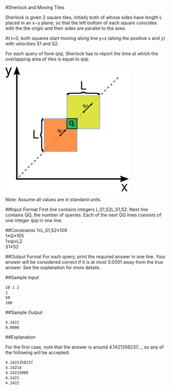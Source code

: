 #Sherlock and Moving Tiles

Sherlock is given 2 square tiles, initially both of whose sides have length L placed in an x−y plane; so that the left bottom of each square coincides with the the origin and their sides are parallel to the axes.

At t=0, both squares start moving along line y=x (along the positive x and y) with velocities S1 and S2.

For each query of form qiqi, Sherlock has to report the time at which the overlapping area of tiles is equal to qiqi.

![graphic](graphic.png)  

Note: Assume all values are in standard units.

##Input Format 
First line contains integers L,S1,S2L,S1,S2. Next line contains QQ, the number of queries. Each of the next QQ lines consists of one integer qiqi in one line.

##Constraints 
1≤L,S1,S2≤109  
1≤Q≤105  
1≤qi≤L2  
S1≠S2  

##Output Format 
For each query, print the required answer in one line. Your answer will be considered correct if it is at most 0.0001 away from the true answer. See the explanation for more details.

##Sample Input

```
10 1 2  
2  
50  
100  
```

##Sample Output

```
4.1421  
0.0000  
```

##Explanation

For the first case, note that the answer is around 4.1421356237..., so any of the following will be accepted:

```
4.1421356237  
4.14214  
4.14215000  
4.1421  
4.1422  
```

